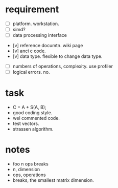 # requirement
- [ ] platform. workstation.
- [ ] simd?
- [ ] data processing interface
- [v] reference documtn. wiki page
- [v] anci c code.
- [v] data type. flexible to change data type.
- [ ] numbers of operations, complexity. use profiler
- [ ] logical errors. no.

# task
- C = A + S(A, B);
 - good coding style.
 - wel commented code.
 - test vectors.
 - strassen algorithm.

# notes
- foo n ops breaks
 - n,      dimension
 - ops,    operations
 - breaks, the smallest matrix dimension.

